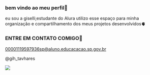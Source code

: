 ### bem vindo ao meu perfil💙
eu sou a giselli;estudante do Alura
utilizo esse espaço para minha organização e compartilhamento dos meus projetos desenvolvidos🫀


### ENTRE EM CONTATO COMIGO🖤
00001119597936sp@aluno.educacacao.sp.gov.br

@gih_tavhares

![](Vhttps://media1.tenor.com/m/o8j6jdTEidEAAAAC/tom-y-jerry-tom-and-jerry.gif)
